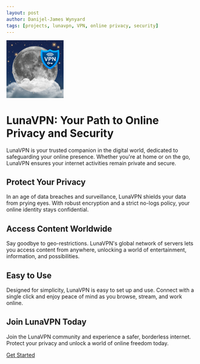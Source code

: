 ```yaml
---
layout: post
author: Danijel-James Wynyard
tags: [projects, lunavpn, VPN, online privacy, security]
---
```

<img src="/assets/images/lunavpn/luna_vpn_logo.png" style="max-width: 30%;" alt="Luna VPN logo" />

# LunaVPN: Your Path to Online Privacy and Security

LunaVPN is your trusted companion in the digital world, dedicated to safeguarding your online presence. Whether you're at home or on the go, LunaVPN ensures your internet activities remain private and secure.

## Protect Your Privacy

In an age of data breaches and surveillance, LunaVPN shields your data from prying eyes. With robust encryption and a strict no-logs policy, your online identity stays confidential.

## Access Content Worldwide

Say goodbye to geo-restrictions. LunaVPN's global network of servers lets you access content from anywhere, unlocking a world of entertainment, information, and possibilities.

## Easy to Use

Designed for simplicity, LunaVPN is easy to set up and use. Connect with a single click and enjoy peace of mind as you browse, stream, and work online.

## Join LunaVPN Today

Join the LunaVPN community and experience a safer, borderless internet. Protect your privacy and unlock a world of online freedom today.

[Get Started](https://lunavpn.co)
